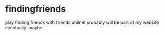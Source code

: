 # findingfriends

play finding friends with friends online!
probably will be part of my website eventually. maybe
